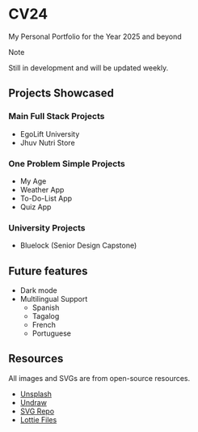 # CV24

My Personal Portfolio for the Year 2025 and beyond

> [!NOTE]
> Still in development and will be updated weekly.

## Projects Showcased

### Main Full Stack Projects

- EgoLift University
- Jhuv Nutri Store

### One Problem Simple Projects

- My Age
- Weather App
- To-Do-List App
- Quiz App

### University Projects

- Bluelock (Senior Design Capstone)

## Future features

- Dark mode
- Multilingual Support
  - Spanish
  - Tagalog
  - French
  - Portuguese

## Resources

All images and SVGs are from open-source resources.

- [Unsplash](https://unsplash.com)
- [Undraw](https://undraw.co)
- [SVG Repo](https://svgrepo.com)
- [Lottie Files](https://lottiefiles.com)
